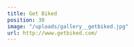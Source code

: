 ```yaml
---
title: Get Biked
position: 38
image: "/uploads/gallery__getbiked.jpg"
url: http://www.getbiked.com/
---
```


